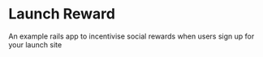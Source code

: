 Launch Reward
==============

An example rails app to incentivise social rewards when users sign up for your launch site